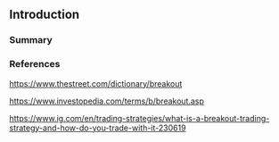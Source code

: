 ## Introduction

### Summary


### References

https://www.thestreet.com/dictionary/breakout

https://www.investopedia.com/terms/b/breakout.asp

https://www.ig.com/en/trading-strategies/what-is-a-breakout-trading-strategy-and-how-do-you-trade-with-it-230619
